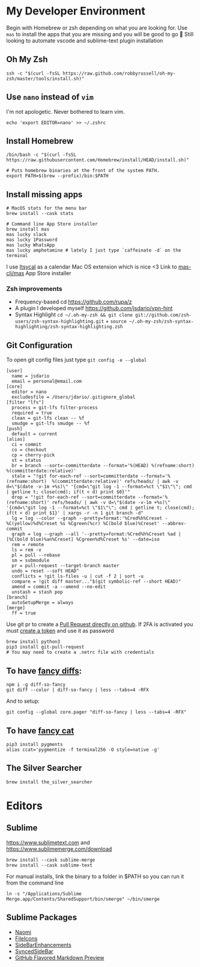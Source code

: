 # My Developer Environment

Begin with Homebrew or zsh depending on what you are looking for. Use `mas` to install the apps that you are missing and you will be good to go 🎉 Still looking to automate vscode and sublime-text plugin installation

## Oh My Zsh
```
ssh -c "$(curl -fsSL https://raw.github.com/robbyrussell/oh-my-zsh/master/tools/install.sh)"
```

## Use `nano` instead of `vim`
I'm not apologetic. Never bothered to learn vim.
```
echo 'export EDITOR=nano' >> ~/.zshrc
```

## Install Homebrew
```
/bin/bash -c "$(curl -fsSL https://raw.githubusercontent.com/Homebrew/install/HEAD/install.sh)"
```

```
# Puts homebrew binaries at the front of the system PATH.
export PATH=$(brew --prefix)/bin:$PATH
```

## Install missing apps
```
# MacOS stats for the menu bar
brew install --cask stats

# Command line App Store installer
brew install mas
mas lucky slack
mas lucky 1Password
mas lucky WhatsApp
mas lucky amphetamine # lately I just type `caffeinate -d` on the terminal
```

I use [Itsycal](https://www.mowglii.com/itsycal/) as a calendar Mac OS extension which is nice <3
Link to [mas-cli/mas](https://github.com/mas-cli/mas) App Store installer

### Zsh improvements
* Frequency-based cd https://github.com/rupa/z
* A plugin I developed myself https://github.com/jsdario/vpn-hint
* Syntax Highlight `cd ~/.oh-my-zsh && git clone git://github.com/zsh-users/zsh-syntax-highlighting.git` + `source ~/.oh-my-zsh/zsh-syntax-highlighting/zsh-syntax-highlighting.zsh`

## Git Configuration

To open git config files just type `git config -e --global`

```
[user]
  name = jsdario
  email = personal@email.com
[core]
  editor = nano
  excludesfile = /Users/jdario/.gitignore_global
[filter "lfs"]
  process = git-lfs filter-process
  required = true
  clean = git-lfs clean -- %f
  smudge = git-lfs smudge -- %f
[push]
  default = current
[alias]
  ci = commit
  co = checkout
  cp = cherry-pick
  st = status
  br = branch --sort=-committerdate --format='%(HEAD) %(refname:short)  %(committerdate:relative)'
  stale = "!git for-each-ref --sort=committerdate --format='%(refname:short)  %(committerdate:relative)' refs/heads/ | awk -v d=\"$(date -v-1m +%s)\" '{cmd=\"git log -1 --format=%ct \"$1\"\"; cmd | getline t; close(cmd); if(t < d) print $0}'"
  drop = "!git for-each-ref --sort=committerdate --format='%(refname:short)' refs/heads/ | awk -v d=\"$(date -v-1m +%s)\" '{cmd=\"git log -1 --format=%ct \"$1\"\"; cmd | getline t; close(cmd); if(t < d) print $1}' | xargs -r -n 1 git branch -d"
  lg = log --color --graph --pretty=format:'%Cred%h%Creset -%C(yellow)%d%Creset %s %Cgreen(%cr) %C(bold blue)%Creset' --abbrev-commit
  graph = log --graph --all '--pretty=format:%Cred%h%Creset %ad | [%C(bold blue)%an%Creset] %Cgreen%d%Creset %s' --date=iso
  rem = remote
  ls = rem -v
  pl = pull --rebase
  sm = submodule
  pr = pull-request --target-branch master
  undo = reset --soft HEAD^
  conflicts = !git ls-files -u | cut -f 2 | sort -u
  compare = !git diff master..."$(git symbolic-ref --short HEAD)"
  amend = commit -a --amend --no-edit
  unstash = stash pop
[branch]
  autoSetupMerge = always
[merge]
  ff = true
```

Use git pr to create a [Pull Request directly on github](https://github.com/jd/git-pull-request). If 2FA is activated you must [create a token](https://github.com/settings/tokens) and use it as password

```
brew install python3
pip3 install git-pull-request
# You may need to create a .netrc file with credentials
```

## To have [fancy diffs](https://github.com/so-fancy/diff-so-fancy):
```
npm i -g diff-so-fancy
git diff --color | diff-so-fancy | less --tabs=4 -RFX
```

And to setup:
```
git config --global core.pager "diff-so-fancy | less --tabs=4 -RFX"
```

## To have [fancy cat](https://mobile.twitter.com/mgechev/status/1131626715267178496)
```
pip3 install pygments
alias ccat='pygmentize -f terminal256 -O style=native -g'
```

## The Silver Searcher

```
brew install the_silver_searcher
```

# Editors

## Sublime
https://www.sublimetext.com and https://www.sublimemerge.com/download
```
brew install --cask sublime-merge
brew install --cask sublime-text
```

For manual installs, link the binary to a folder in $PATH so you can run it from the command line
```
ln -s "/Applications/Sublime Merge.app/Contents/SharedSupport/bin/smerge" ~/bin/smerge
```

## Sublime Packages
- [Naomi](https://packagecontrol.io/packages/Naomi)
- [FileIcons](https://packagecontrol.io/packages/FileIcons)
- [SideBarEnhancements](https://packagecontrol.io/packages/SideBarEnhancements)
- [SyncedSideBar](https://packagecontrol.io/packages/SyncedSideBar)
- [GitHub Flavored Markdown Preview](https://packagecontrol.io/packages/GitHub%20Flavored%20Markdown%20Preview)
